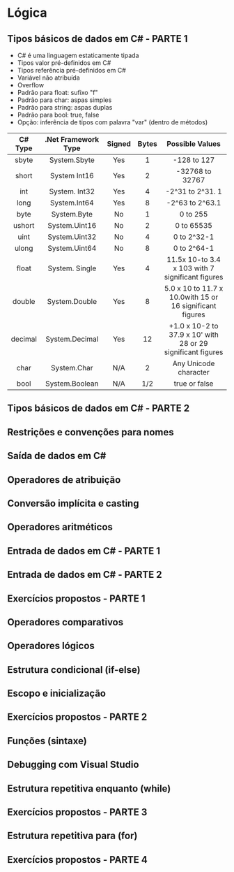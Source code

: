 
# Lógica

## Tipos básicos de dados em C# - PARTE 1
- C# é uma linguagem estaticamente tipada
- Tipos valor pré-definidos em C#
- Tipos referência pré-definidos em C#
- Variável não atribuída
- Overflow
- Padrão para float: sufixo "f"
- Padrão para char: aspas simples
- Padrão para string: aspas duplas
- Padrão para bool: true, false
- Opção: inferência de tipos com palavra "var" (dentro de métodos)

|C# Type    |.Net Framework Type |Signed     |Bytes  | Possible Values                                              |
|:---------:|:------------------:|:---------:|:-----:|:------------------------------------------------------------:|
|sbyte      |System.Sbyte        |   Yes     |  1    |-128 to 127                                                   |
|short      |System Int16        |   Yes     |  2    | -32768 to 32767                                              |
|int        |System. Int32       |   Yes     |  4    |-2^31 to 2^31. 1                                              |
|long       |System.Int64        |   Yes     |  8    | -2^63 to 2^63.1                                              |
|byte       |System.Byte         |   No      |  1    |0 to 255                                                      |
|ushort     |System.Uint16       |   No      |  2    | 0 to 65535                                                   |
|uint       |System.Uint32       |   No      |  4    | 0 to 2^32-1                                                  |
|ulong      |System.Uint64       |   No      |  8    |0 to 2^64-1                                                   |
|float      |System. Single      |   Yes     |  4    | 11.5x 10-to 3.4 x 103 with 7 significant figures             |
|double     |System.Double       |   Yes     |  8    | 5.0 x 10 to 11.7 x 10.0with 15 or 16 significant figures     |
|decimal    |System.Decimal      |   Yes     |  12   |+1.0 x 10-2 to 37.9 x 10' with 28 or 29 significant figures   |
|char       |System.Char         |   N/A     |  2    |Any Unicode character                                         |
|bool       |System.Boolean      |   N/A     |  1/2  |true or false                                                 |


## Tipos básicos de dados em C# - PARTE 2

## Restrições e convenções para nomes

## Saída de dados em C#

## Operadores de atribuição

## Conversão implícita e casting

## Operadores aritméticos

## Entrada de dados em C# - PARTE 1

## Entrada de dados em C# - PARTE 2

## Exercícios propostos - PARTE 1

## Operadores comparativos

## Operadores lógicos

## Estrutura condicional (if-else)

## Escopo e inicialização

## Exercícios propostos - PARTE 2

## Funções (sintaxe)

## Debugging com Visual Studio

## Estrutura repetitiva enquanto (while)

## Exercícios propostos - PARTE 3

## Estrutura repetitiva para (for)

## Exercícios propostos - PARTE 4
